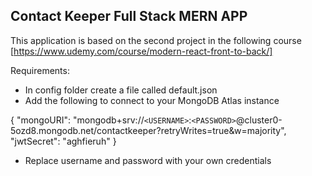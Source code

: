 ## Contact Keeper Full Stack MERN APP

This application is based on the second project in the following course [https://www.udemy.com/course/modern-react-front-to-back/]

Requirements:

- In config folder create a file called default.json
- Add the following to connect to your MongoDB Atlas instance

{
"mongoURI": "mongodb+srv://`<USERNAME>`:`<PASSWORD>`@cluster0-5ozd8.mongodb.net/contactkeeper?retryWrites=true&w=majority",
"jwtSecret": "aghfieruh"
}

- Replace username and password with your own credentials
